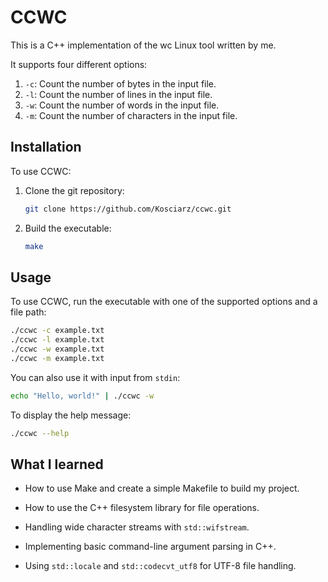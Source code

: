 # CCWC

This is a C++ implementation of the wc Linux tool written by me.

It supports four different options:

1. `-c`: Count the number of bytes in the input file.
2. `-l`: Count the number of lines in the input file.
3. `-w`: Count the number of words in the input file.
4. `-m`: Count the number of characters in the input file.

## Installation

To use CCWC:

1. Clone the git repository:

    ```sh
    git clone https://github.com/Kosciarz/ccwc.git
    ```

2. Build the executable:

    ```sh
    make
    ```

## Usage

To use CCWC, run the executable with one of the supported options and a file path:

```sh
./ccwc -c example.txt
./ccwc -l example.txt
./ccwc -w example.txt
./ccwc -m example.txt
```

You can also use it with input from `stdin`:

```sh
echo "Hello, world!" | ./ccwc -w
```

To display the help message:

```sh
./ccwc --help
```

## What I learned

- How to use Make and create a simple Makefile to build my project.

- How to use the C++ filesystem library for file operations.

- Handling wide character streams with `std::wifstream`.

- Implementing basic command-line argument parsing in C++.

- Using `std::locale` and `std::codecvt_utf8` for UTF-8 file handling.
